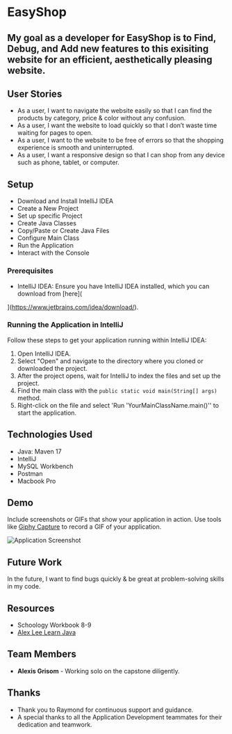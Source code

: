 # EasyShop

## My goal as a developer for EasyShop is to Find, Debug, and Add new features to this exisiting website for an efficient, aesthetically pleasing website.

## User Stories
- As a user, I want to navigate the website easily so that I can find the products by category, price & color without any confusion.
- As a user, I want the website to load quickly so that I don’t waste time waiting for pages to open.
- As a user, I want to the website to be free of errors so that the shopping experience is smooth and uninterrupted.
- As a user, I want a responsive design so that I can shop from any device such as phone, tablet, or computer.

## Setup
- Download and Install IntelliJ IDEA
- Create a New Project
- Set up specific Project
- Create Java Classes
- Copy/Paste or Create Java Files
- Configure Main Class
- Run the Application
- Interact with the Console

### Prerequisites

- IntelliJ IDEA: Ensure you have IntelliJ IDEA installed, which you can download from [here](



](https://www.jetbrains.com/idea/download/).

### Running the Application in IntelliJ
Follow these steps to get your application running within IntelliJ IDEA:
1. Open IntelliJ IDEA.
2. Select "Open" and navigate to the directory where you cloned or downloaded the project.
3. After the project opens, wait for IntelliJ to index the files and set up the project.
4. Find the main class with the `public static void main(String[] args)` method.
5. Right-click on the file and select 'Run 'YourMainClassName.main()'' to start the application.

## Technologies Used

- Java: Maven 17
- IntelliJ
- MySQL Workbench
- Postman 
- Macbook Pro


## Demo

Include screenshots or GIFs that show your application in action. Use tools like [Giphy Capture](https://giphy.com/apps/giphycapture) to record a GIF of your application.

![Application Screenshot](path/to/your/screenshot.png)

## Future Work

In the future, I want to find bugs quickly & be great at problem-solving skills in my code.


## Resources
- Schoology Workbook 8-9
- [Alex Lee Learn Java](https://www.example.com)

## Team Members

- **Alexis Grisom** - Working solo on the capstone diligently.


## Thanks

- Thank you to Raymond for continuous support and guidance. 
- A special thanks to all the Application Development teammates for their dedication and teamwork.

